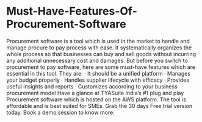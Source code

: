 # Must-Have-Features-Of-Procurement-Software
Procurement software is a tool which is used in the market to handle and manage procure to pay process with ease. It systematically organizes the whole process so that businesses can buy and sell goods without incurring any additional unnecessary cost and damages. But before you switch to procurement to pay software, here are some must-have features which are essential in this tool. They are: · It should be a unified platform · Manages your budget properly · Handles supplier lifecycle with efficacy · Provides useful insights and reports  · Customizes according to your business procurement model Have a glance at TYASuite India’s #1 plug and play Procurement software which is hosted on the AWS platform. The tool is affordable and is best suited for SMEs. Grab the 30 days Free trial version today. Book a demo session to know more.
